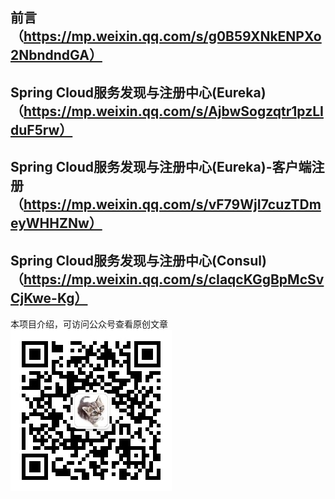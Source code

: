 ## 前言（https://mp.weixin.qq.com/s/g0B59XNkENPXo2NbndndGA）
## Spring Cloud服务发现与注册中心(Eureka)（https://mp.weixin.qq.com/s/AjbwSogzqtr1pzLIduF5rw）
## Spring Cloud服务发现与注册中心(Eureka)-客户端注册（https://mp.weixin.qq.com/s/vF79WjI7cuzTDmeyWHHZNw）
## Spring Cloud服务发现与注册中心(Consul)（https://mp.weixin.qq.com/s/cIaqcKGgBpMcSvCjKwe-Kg）

本项目介绍，可访问公众号查看原创文章
![微信公众号](wxgzh-qrcode.jpg)
